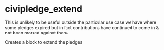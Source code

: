 civipledge_extend
=================

This is unlikely to be useful outside the particular use case we have 
where some pledges expired but in fact contributions have continued to come in & not been marked against them.

Creates a block to extend the pledges 
